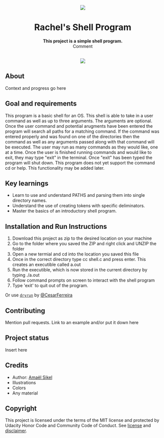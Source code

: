 <div align="center"><img src="app/src/main/res/mipmap-xhdpi/ic_launcher.png"></div>
<h1 align="center">Rachel's Shell Program</h1>
<p align="center"><strong>This project is a simple shell program.</strong>
<br>Comment</p>
<br/>
<div align="center"><img src="demo.gif"></img></div>
<h2>About</h2>
Context and progress go here

<h2>Goal and requirements</h2>

This program is a basic shell for an OS. This shell is able to take in a user command as well as up to three arguments. The arguments are optional. Once the user command and potential arugments have been entered the program will search all paths for a matching command. If the command was entered properly and was found on one of the directories then the command as well as any arguments passed along with that command will be executed. The user may run as many commands as they would like, one at a time. Once the user is finished running commands and would like to exit, they may type "exit" in the terminal. Once "exit" has been typed the program will shut down. 
This program does not yet support the command cd or help. This functionality may be added later. 

<h2>Key learnings</h2>

- Learn to use and understand PATHS and parsing them into single directory names. 
- Understand the use of creating tokens with specific deliminators.
- Master the basics of an introductory shell program.  

<h2>Installation and Run Instructions</h2>

1. Download this project as zip to the desired location on your machine
2. Go to the folder where you saved the ZIP and right click and UNZIP the folder
3. Open a new termial and cd into the location you saved this file
4. Once in the correct directory type cc shell.c and press enter. This creates an executible called a.out
5. Run the executible, which is now stored in the current directory by typing ./a.out
6. Follow command prompts on screen to interact with the shell program
7. Type 'exit' to quit out of the program. 

Or use <a href="https://github.com/cesarferreira/dryrun" target="_blank">`dryrun`</a> by <a href="https://github.com/cesarferreira" target="_blank">@CesarFerreira</a>

<h2>Contributing</h2>
Mention pull requests. Link to an example and/or put it down here

<h2>Project status</h2>
Insert here

<h2>Credits</h2>

- Author: <a href="https://twitter.com/r4dixx" target="_blank">Amaël Sikel</a>
- Illustrations
- Colors
- Any material

<h2>Copyright</h2>
This project is licensed under the terms of the MIT license and protected by Udacity Honor Code and Community Code of Conduct. See <a href="LICENSE.md">license</a> and <a href="LICENSE.DISCLAIMER.md">disclaimer</a>.
